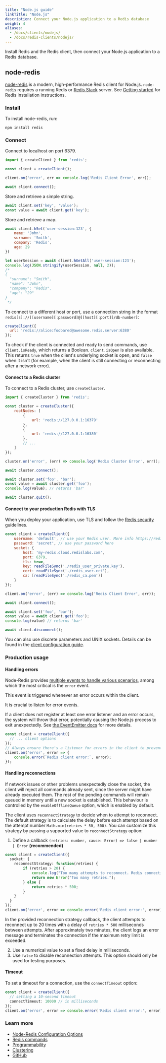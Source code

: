 ```yaml
---
title: "Node.js guide"
linkTitle: "Node.js"
description: Connect your Node.js application to a Redis database
weight: 4
aliases:
  - /docs/clients/nodejs/
  - /docs/redis-clients/nodejs/
---
```


Install Redis and the Redis client, then connect your Node.js application to a Redis database. 

## node-redis

[node-redis](https://github.com/redis/node-redis) is a modern, high-performance Redis client for Node.js.
`node-redis` requires a running Redis or [Redis Stack](https://redis.io/docs/getting-started/install-stack/) server. See [Getting started](/docs/getting-started/) for Redis installation instructions.

### Install

To install node-redis, run:

```
npm install redis
```

### Connect

Connect to localhost on port 6379. 

```js
import { createClient } from 'redis';

const client = createClient();

client.on('error', err => console.log('Redis Client Error', err));

await client.connect();
```

Store and retrieve a simple string.

```js
await client.set('key', 'value');
const value = await client.get('key');
```

Store and retrieve a map.

```js
await client.hSet('user-session:123', {
    name: 'John',
    surname: 'Smith',
    company: 'Redis',
    age: 29
})

let userSession = await client.hGetAll('user-session:123');
console.log(JSON.stringify(userSession, null, 2));
/*
{
  "surname": "Smith",
  "name": "John",
  "company": "Redis",
  "age": "29"
}
 */
```

To connect to a different host or port, use a connection string in the format `redis[s]://[[username][:password]@][host][:port][/db-number]`:

```js
createClient({
  url: 'redis://alice:foobared@awesome.redis.server:6380'
});
```
To check if the client is connected and ready to send commands, use `client.isReady`, which returns a Boolean. `client.isOpen` is also available. This returns `true` when the client's underlying socket is open, and `false` when it isn't (for example, when the client is still connecting or reconnecting after a network error).

#### Connect to a Redis cluster

To connect to a Redis cluster, use `createCluster`.

```js
import { createCluster } from 'redis';

const cluster = createCluster({
    rootNodes: [
        {
            url: 'redis://127.0.0.1:16379'
        },
        {
            url: 'redis://127.0.0.1:16380'
        },
        // ...
    ]
});

cluster.on('error', (err) => console.log('Redis Cluster Error', err));

await cluster.connect();

await cluster.set('foo', 'bar');
const value = await cluster.get('foo');
console.log(value); // returns 'bar'

await cluster.quit();
```

#### Connect to your production Redis with TLS

When you deploy your application, use TLS and follow the [Redis security](/docs/management/security/) guidelines.

```js
const client = createClient({
    username: 'default', // use your Redis user. More info https://redis.io/docs/management/security/acl/
    password: 'secret', // use your password here
    socket: {
        host: 'my-redis.cloud.redislabs.com',
        port: 6379,
        tls: true,
        key: readFileSync('./redis_user_private.key'),
        cert: readFileSync('./redis_user.crt'),
        ca: [readFileSync('./redis_ca.pem')]
    }
});

client.on('error', (err) => console.log('Redis Client Error', err));

await client.connect();

await client.set('foo', 'bar');
const value = await client.get('foo');
console.log(value) // returns 'bar'

await client.disconnect();
```

You can also use discrete parameters and UNIX sockets. Details can be found in the [client configuration guide](https://github.com/redis/node-redis/blob/master/docs/client-configuration.md).

### Production usage

#### Handling errors
Node-Redis provides [multiple events to handle various scenarios](https://github.com/redis/node-redis?tab=readme-ov-file#events), among which the most critical is the `error` event.

This event is triggered whenever an error occurs within the client.

It is crucial to listen for error events.


If a client does not register at least one error listener and an error occurs, the system will throw that error, potentially causing the Node.js process to exit unexpectedly.
See [the EventEmitter docs](https://nodejs.org/api/events.html#events_error_events) for more details.

```typescript
const client = createClient({
  // ... client options
});
// Always ensure there's a listener for errors in the client to prevent process crashes due to unhandled errors
client.on('error', error => {
    console.error(`Redis client error:`, error);
});
```


#### Handling reconnections

If network issues or other problems unexpectedly close the socket, the client will reject all commands already sent, since the server might have already executed them.
The rest of the pending commands will remain queued in memory until a new socket is established.
This behaviour is controlled by the `enableOfflineQueue` option, which is enabled by default.

The client uses `reconnectStrategy` to decide when to attempt to reconnect. 
The default strategy is to calculate the delay before each attempt based on the attempt number `Math.min(retries * 50, 500)`. You can customize this strategy by passing a supported value to `reconnectStrategy` option:


1. Define a callback `(retries: number, cause: Error) => false | number | Error` **(recommended)**
```typescript
const client = createClient({
  socket: {
    reconnectStrategy: function(retries) {
        if (retries > 20) {
            console.log("Too many attempts to reconnect. Redis connection was terminated");
            return new Error("Too many retries.");
        } else {
            return retries * 500;
        }
    }
  }
});
client.on('error', error => console.error('Redis client error:', error));
```
In the provided reconnection strategy callback, the client attempts to reconnect up to 20 times with a delay of `retries * 500` milliseconds between attempts. 
After approximately two minutes, the client logs an error message and terminates the connection if the maximum retry limit is exceeded.


2. Use a numerical value to set a fixed delay in milliseconds.
3. Use `false` to disable reconnection attempts. This option should only be used for testing purposes.

#### Timeout

To set a timeout for a connection, use the `connectTimeout` option:
```typescript
const client = createClient({
  // setting a 10-second timeout  
  connectTimeout: 10000 // in milliseconds
});
client.on('error', error => console.error('Redis client error:', error));
```

### Learn more

* [Node-Redis Configuration Options](https://github.com/redis/node-redis/blob/master/docs/client-configuration.md)
* [Redis commands](https://redis.js.org/#node-redis-usage-redis-commands)
* [Programmability](https://redis.js.org/#node-redis-usage-programmability)
* [Clustering](https://redis.js.org/#node-redis-usage-clustering)
* [GitHub](https://github.com/redis/node-redis)
 

